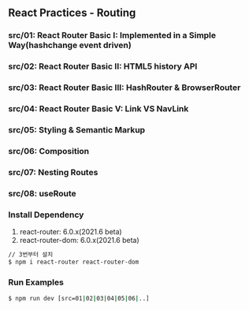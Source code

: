 ## React Practices - Routing

### src/01: React Router Basic I: Implemented in a Simple Way(hashchange event driven)
### src/02: React Router Basic II: HTML5 history API
### src/03: React Router Basic III: HashRouter &amp; BrowserRouter
### src/04: React Router Basic V: Link VS NavLink
### src/05: Styling &amp; Semantic Markup
### src/06: Composition
### src/07: Nesting Routes
### src/08: useRoute

### Install Dependency
1. react-router: 6.0.x(2021.6 beta)
2. react-router-dom: 6.0.x(2021.6 beta)

```bash
// 3번부터 설치
$ npm i react-router react-router-dom
```

### Run Examples
```bash
$ npm run dev [src=01|02|03|04|05|06|..]
```

